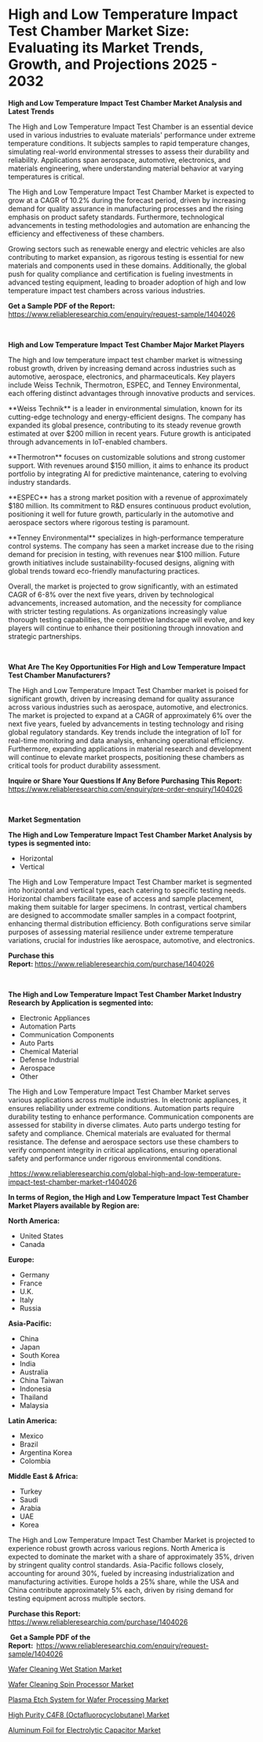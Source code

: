 <p><h1>High and Low Temperature Impact Test Chamber Market Size: Evaluating its Market Trends, Growth, and Projections 2025 - 2032</h1></p><p><strong>High and Low Temperature Impact Test Chamber Market Analysis and Latest Trends</strong></p>
<p><p>The High and Low Temperature Impact Test Chamber is an essential device used in various industries to evaluate materials' performance under extreme temperature conditions. It subjects samples to rapid temperature changes, simulating real-world environmental stresses to assess their durability and reliability. Applications span aerospace, automotive, electronics, and materials engineering, where understanding material behavior at varying temperatures is critical.</p><p>The High and Low Temperature Impact Test Chamber Market is expected to grow at a CAGR of 10.2% during the forecast period, driven by increasing demand for quality assurance in manufacturing processes and the rising emphasis on product safety standards. Furthermore, technological advancements in testing methodologies and automation are enhancing the efficiency and effectiveness of these chambers. </p><p>Growing sectors such as renewable energy and electric vehicles are also contributing to market expansion, as rigorous testing is essential for new materials and components used in these domains. Additionally, the global push for quality compliance and certification is fueling investments in advanced testing equipment, leading to broader adoption of high and low temperature impact test chambers across various industries.</p></p>
<p><strong>Get a Sample PDF of the Report:&nbsp;</strong> <a href="https://www.reliableresearchiq.com/enquiry/request-sample/1404026?utm_campaign=1088&utm_medium=2&utm_source=Github&utm_content=ia&utm_term=28032025&utm_id=high-and-low-temperature-impact-test-chamber">https://www.reliableresearchiq.com/enquiry/request-sample/1404026</a></p>
<p>&nbsp;</p>
<p><strong>High and Low Temperature Impact Test Chamber Major Market Players</strong></p>
<p><p>The high and low temperature impact test chamber market is witnessing robust growth, driven by increasing demand across industries such as automotive, aerospace, electronics, and pharmaceuticals. Key players include Weiss Technik, Thermotron, ESPEC, and Tenney Environmental, each offering distinct advantages through innovative products and services.</p><p>**Weiss Technik** is a leader in environmental simulation, known for its cutting-edge technology and energy-efficient designs. The company has expanded its global presence, contributing to its steady revenue growth estimated at over $200 million in recent years. Future growth is anticipated through advancements in IoT-enabled chambers.</p><p>**Thermotron** focuses on customizable solutions and strong customer support. With revenues around $150 million, it aims to enhance its product portfolio by integrating AI for predictive maintenance, catering to evolving industry standards.</p><p>**ESPEC** has a strong market position with a revenue of approximately $180 million. Its commitment to R&D ensures continuous product evolution, positioning it well for future growth, particularly in the automotive and aerospace sectors where rigorous testing is paramount.</p><p>**Tenney Environmental** specializes in high-performance temperature control systems. The company has seen a market increase due to the rising demand for precision in testing, with revenues near $100 million. Future growth initiatives include sustainability-focused designs, aligning with global trends toward eco-friendly manufacturing practices.</p><p>Overall, the market is projected to grow significantly, with an estimated CAGR of 6-8% over the next five years, driven by technological advancements, increased automation, and the necessity for compliance with stricter testing regulations. As organizations increasingly value thorough testing capabilities, the competitive landscape will evolve, and key players will continue to enhance their positioning through innovation and strategic partnerships.</p></p>
<p>&nbsp;</p>
<p><strong>What Are The Key Opportunities For High and Low Temperature Impact Test Chamber Manufacturers?</strong></p>
<p><p>The High and Low Temperature Impact Test Chamber market is poised for significant growth, driven by increasing demand for quality assurance across various industries such as aerospace, automotive, and electronics. The market is projected to expand at a CAGR of approximately 6% over the next five years, fueled by advancements in testing technology and rising global regulatory standards. Key trends include the integration of IoT for real-time monitoring and data analysis, enhancing operational efficiency. Furthermore, expanding applications in material research and development will continue to elevate market prospects, positioning these chambers as critical tools for product durability assessment.</p></p>
<p><strong>Inquire or Share Your Questions If Any Before Purchasing This Report:</strong> <a href="https://www.reliableresearchiq.com/enquiry/pre-order-enquiry/1404026?utm_campaign=1088&utm_medium=2&utm_source=Github&utm_content=ia&utm_term=28032025&utm_id=high-and-low-temperature-impact-test-chamber">https://www.reliableresearchiq.com/enquiry/pre-order-enquiry/1404026</a></p>
<p>&nbsp;</p>
<p><strong>Market Segmentation</strong></p>
<p><strong>The High and Low Temperature Impact Test Chamber Market Analysis by types is segmented into:</strong></p>
<p><ul><li>Horizontal</li><li>Vertical</li></ul></p>
<p><p>The High and Low Temperature Impact Test Chamber market is segmented into horizontal and vertical types, each catering to specific testing needs. Horizontal chambers facilitate ease of access and sample placement, making them suitable for larger specimens. In contrast, vertical chambers are designed to accommodate smaller samples in a compact footprint, enhancing thermal distribution efficiency. Both configurations serve similar purposes of assessing material resilience under extreme temperature variations, crucial for industries like aerospace, automotive, and electronics.</p></p>
<p><strong>Purchase this Report:&nbsp;</strong><a href="https://www.reliableresearchiq.com/purchase/1404026?utm_campaign=1088&utm_medium=2&utm_source=Github&utm_content=ia&utm_term=28032025&utm_id=high-and-low-temperature-impact-test-chamber">https://www.reliableresearchiq.com/purchase/1404026</a></p>
<p>&nbsp;</p>
<p><strong>The High and Low Temperature Impact Test Chamber Market Industry Research by Application is segmented into:</strong></p>
<p><ul><li>Electronic Appliances</li><li>Automation Parts</li><li>Communication Components</li><li>Auto Parts</li><li>Chemical Material</li><li>Defense Industrial</li><li>Aerospace</li><li>Other</li></ul></p>
<p><p>The High and Low Temperature Impact Test Chamber Market serves various applications across multiple industries. In electronic appliances, it ensures reliability under extreme conditions. Automation parts require durability testing to enhance performance. Communication components are assessed for stability in diverse climates. Auto parts undergo testing for safety and compliance. Chemical materials are evaluated for thermal resistance. The defense and aerospace sectors use these chambers to verify component integrity in critical applications, ensuring operational safety and performance under rigorous environmental conditions.</p></p>
<p><a href="https://www.reliableresearchiq.com/global-high-and-low-temperature-impact-test-chamber-market-r1404026?utm_campaign=1088&utm_medium=2&utm_source=Github&utm_content=ia&utm_term=28032025&utm_id=high-and-low-temperature-impact-test-chamber">&nbsp;https://www.reliableresearchiq.com/global-high-and-low-temperature-impact-test-chamber-market-r1404026</a></p>
<p><strong>In terms of Region, the High and Low Temperature Impact Test Chamber Market Players available by Region are:</strong></p>
<p>
    <p> <strong> North America: </strong>
        <ul>
            <li>United States</li>
            <li>Canada</li>
        </ul>
        </p> 
    <p> <strong> Europe: </strong>
        <ul>
            <li>Germany</li>
            <li>France</li>
            <li>U.K.</li>
            <li>Italy</li>
            <li>Russia</li>
        </ul>
        </p> 
    <p> <strong> Asia-Pacific: </strong>
        <ul>
            <li>China</li>
            <li>Japan</li>
            <li>South Korea</li>
            <li>India</li>
            <li>Australia</li>
            <li>China Taiwan</li>
            <li>Indonesia</li>
            <li>Thailand</li>
            <li>Malaysia</li>
        </ul>
        </p> 
    <p> <strong> Latin America: </strong>
        <ul>
            <li>Mexico</li>
            <li>Brazil</li>
            <li>Argentina Korea</li>
            <li>Colombia</li>
        </ul>
        </p> 
    <p> <strong> Middle East & Africa: </strong>
        <ul>
            <li>Turkey</li>
            <li>Saudi</li>
            <li>Arabia</li>
            <li>UAE</li>
            <li>Korea</li>
        </ul>
    </p>
    </p>
<p><p>The High and Low Temperature Impact Test Chamber Market is projected to experience robust growth across various regions. North America is expected to dominate the market with a share of approximately 35%, driven by stringent quality control standards. Asia-Pacific follows closely, accounting for around 30%, fueled by increasing industrialization and manufacturing activities. Europe holds a 25% share, while the USA and China contribute approximately 5% each, driven by rising demand for testing equipment across multiple sectors.</p></p>
<p><strong>Purchase this Report: </strong><a href="https://www.reliableresearchiq.com/purchase/1404026?utm_campaign=1088&utm_medium=2&utm_source=Github&utm_content=ia&utm_term=28032025&utm_id=high-and-low-temperature-impact-test-chamber">https://www.reliableresearchiq.com/purchase/1404026</a></p>
<p>&nbsp;<strong>Get a Sample PDF of the Report:&nbsp;&nbsp;</strong><a href="https://www.reliableresearchiq.com/enquiry/request-sample/1404026?utm_campaign=1088&utm_medium=2&utm_source=Github&utm_content=ia&utm_term=28032025&utm_id=high-and-low-temperature-impact-test-chamber">https://www.reliableresearchiq.com/enquiry/request-sample/1404026</a></p>
<p><strong></strong></p>
<p><p><a href="https://github.com/bauzolesco/Market-Research-Report-List-1/blob/main/wafer-cleaning-wet-station-market.md?utm_campaign=1088&utm_medium=2&utm_source=Github&utm_content=ia&utm_term=28032025&utm_id=high-and-low-temperature-impact-test-chamber">Wafer Cleaning Wet Station Market</a></p><p><a href="https://github.com/kuziaaring40/Market-Research-Report-List-1/blob/main/wafer-cleaning-spin-processor-market.md?utm_campaign=1088&utm_medium=2&utm_source=Github&utm_content=ia&utm_term=28032025&utm_id=high-and-low-temperature-impact-test-chamber">Wafer Cleaning Spin Processor Market</a></p><p><a href="https://github.com/alablisepah/Market-Research-Report-List-1/blob/main/plasma-etch-system-for-wafer-processing-market.md?utm_campaign=1088&utm_medium=2&utm_source=Github&utm_content=ia&utm_term=28032025&utm_id=high-and-low-temperature-impact-test-chamber">Plasma Etch System for Wafer Processing Market</a></p><p><a href="https://github.com/kocssequen/Market-Research-Report-List-1/blob/main/high-purity-c4f8-octafluorocyclobutane-market.md?utm_campaign=1088&utm_medium=2&utm_source=Github&utm_content=ia&utm_term=28032025&utm_id=high-and-low-temperature-impact-test-chamber">High Purity C4F8 (Octafluorocyclobutane) Market</a></p><p><a href="https://github.com/keeniielokl/Market-Research-Report-List-1/blob/main/aluminum-foil-for-electrolytic-capacitor-market.md?utm_campaign=1088&utm_medium=2&utm_source=Github&utm_content=ia&utm_term=28032025&utm_id=high-and-low-temperature-impact-test-chamber">Aluminum Foil for Electrolytic Capacitor Market</a></p></p>